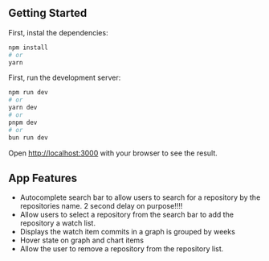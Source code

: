 ## Getting Started

First, instal the dependencies:

```bash
npm install
# or
yarn
```

First, run the development server:

```bash
npm run dev
# or
yarn dev
# or
pnpm dev
# or
bun run dev
```

Open [http://localhost:3000](http://localhost:3000) with your browser to see the result.

## App Features

- Autocomplete search bar to allow users to search for a repository by the repositories name. 2 second delay on purpose!!!!
- Allow users to select a repository from the search bar to add the repository a watch list.
- Displays the watch item commits in a graph is grouped by weeks
- Hover state on graph and chart items
- Allow the user to remove a repository from the repository list.
